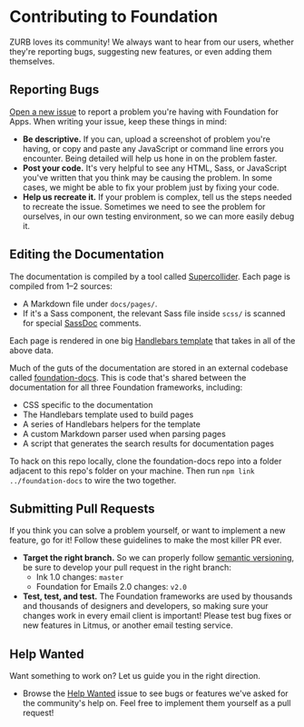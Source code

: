 # Contributing to Foundation

ZURB loves its community! We always want to hear from our users, whether they're reporting bugs, suggesting new features, or even adding them themselves.

## Reporting Bugs

[Open a new issue](https://github.com/zurb/foundation-emails/issues/new) to report a problem you're having with Foundation for Apps. When writing your issue, keep these things in mind:

- **Be descriptive.** If you can, upload a screenshot of problem you're having, or copy and paste any JavaScript or command line errors you encounter. Being detailed will help us hone in on the problem faster.
- **Post your code.** It's very helpful to see any HTML, Sass, or JavaScript you've written that you think may be causing the problem. In some cases, we might be able to fix your problem just by fixing your code.
- **Help us recreate it.** If your problem is complex, tell us the steps needed to recreate the issue. Sometimes we need to see the problem for ourselves, in our own testing environment, so we can more easily debug it.

## Editing the Documentation

The documentation is compiled by a tool called [Supercollider](https://github.com/gakimball/supercollider). Each page is compiled from 1–2 sources:

- A Markdown file under `docs/pages/`.
- If it's a Sass component, the relevant Sass file inside `scss/` is scanned for special [SassDoc](http://sassdoc.com/) comments.

Each page is rendered in one big [Handlebars template](https://github.com/zurb/foundation-docs/blob/master/templates/component.html) that takes in all of the above data.

Much of the guts of the documentation are stored in an external codebase called [foundation-docs](https://github.com/zurb/foundation-docs). This is code that's shared between the documentation for all three Foundation frameworks, including:

- CSS specific to the documentation
- The Handlebars template used to build pages
- A series of Handlebars helpers for the template
- A custom Markdown parser used when parsing pages
- A script that generates the search results for documentation pages

To hack on this repo locally, clone the foundation-docs repo into a folder adjacent to this repo's folder on your machine. Then run `npm link ../foundation-docs` to wire the two together.

## Submitting Pull Requests

If you think you can solve a problem yourself, or want to implement a new feature, go for it! Follow these guidelines to make the most killer PR ever.

- **Target the right branch.** So we can properly follow [semantic versioning](http://semver.org/), be sure to develop your pull request in the right branch:
  - Ink 1.0 changes: `master`
  - Foundation for Emails 2.0 changes: `v2.0`
- **Test, test, and test.** The Foundation frameworks are used by thousands and thousands of designers and developers, so making sure your changes work in every email client is important! Please test bug fixes or new features in Litmus, or another email testing service.

## Help Wanted

Want something to work on? Let us guide you in the right direction.

- Browse the [Help Wanted](https://github.com/zurb/foundation-emails/labels/help%20wanted) issue to see bugs or features we've asked for the community's help on. Feel free to implement them yourself as a pull request!
